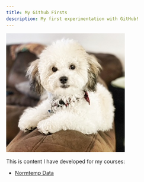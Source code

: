 ```yaml
---
title: My Github Firsts
description: My first experimentation with GitHub!
---
```


![My Pic](/pics/covidpuppy.JPG)

This is content I have developed for my courses:

- [Normtemp Data](/normtemp/index.md)

